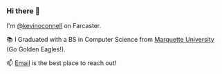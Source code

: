 ### Hi there 👋

I'm [@kevinoconnell](https://warpcast.com/kevinoconnell) on Farcaster.

📚 I Graduated with a BS in Computer Science from [Marquette University](https://www.marquette.edu/) (Go Golden Eagles!).

📫 [Email](mailto:kevinoconnell42@gmail.com) is the best place to reach out!


